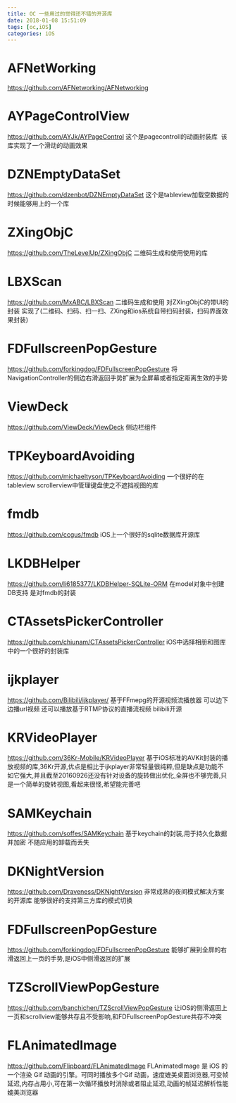 ```yaml
---
title: OC 一些用过的觉得还不错的开源库
date: 2018-01-08 15:51:09
tags: [oc,iOS]
categories: iOS
---
```

# AFNetWorking
https://github.com/AFNetworking/AFNetworking
# AYPageControlView     
https://github.com/AYJk/AYPageControl
这个是pagecontroll的动画封装库  该库实现了一个滑动的动画效果
# DZNEmptyDataSet
https://github.com/dzenbot/DZNEmptyDataSet
这个是tableview加载空数据的时候能够用上的一个库

<!-- more -->

# ZXingObjC
https://github.com/TheLevelUp/ZXingObjC
二维码生成和使用使用的库
# LBXScan
https://github.com/MxABC/LBXScan
二维码生成和使用 对ZXingObjC的带UI的封装 实现了(二维码、扫码、扫一扫、ZXing和ios系统自带扫码封装，扫码界面效果封装)
# FDFullscreenPopGesture
https://github.com/forkingdog/FDFullscreenPopGesture
将NavigationController的侧边右滑返回手势扩展为全屏幕或者指定距离生效的手势
# ViewDeck
https://github.com/ViewDeck/ViewDeck
侧边栏组件
# TPKeyboardAvoiding
https://github.com/michaeltyson/TPKeyboardAvoiding
一个很好的在tableview scrollerview中管理键盘使之不遮挡视图的库
# fmdb
https://github.com/ccgus/fmdb
iOS上一个很好的sqlite数据库开源库
# LKDBHelper
https://github.com/li6185377/LKDBHelper-SQLite-ORM
在model对象中创建DB支持 是对fmdb的封装
# CTAssetsPickerController
https://github.com/chiunam/CTAssetsPickerController
iOS中选择相册和图库中的一个很好的封装库
# ijkplayer
https://github.com/Bilibili/ijkplayer/
基于FFmepg的开源视频流播放器 可以边下边播url视频 还可以播放基于RTMP协议的直播流视频 bilibili开源
# KRVideoPlayer
https://github.com/36Kr-Mobile/KRVideoPlayer
基于iOS标准的AVKit封装的播放视频的库,36Kr开源,优点是相比于ijkplayer非常轻量很纯粹,但是缺点是功能不如它强大,并且截至20160926还没有针对设备的旋转做出优化,全屏也不够完善,只是一个简单的旋转视图,看起来很怪,希望能完善吧
# SAMKeychain
https://github.com/soffes/SAMKeychain
基于keychain的封装,用于持久化数据并加密 不随应用的卸载而丢失
# DKNightVersion
https://github.com/Draveness/DKNightVersion
非常成熟的夜间模式解决方案的开源库 能够很好的支持第三方库的模式切换
# FDFullscreenPopGesture
https://github.com/forkingdog/FDFullscreenPopGesture
能够扩展到全屏的右滑返回上一页的手势,是iOS中侧滑返回的扩展
# TZScrollViewPopGesture
https://github.com/banchichen/TZScrollViewPopGesture
让iOS的侧滑返回上一页和scrollview能够共存且不受影响,和FDFullscreenPopGesture共存不冲突
# FLAnimatedImage
https://github.com/Flipboard/FLAnimatedImage
FLAnimatedImage 是 iOS 的一个渲染 Gif 动画的引擎。可同时播放多个Gif 动画，速度媲美桌面浏览器,可变帧延迟,内存占用小,可在第一次循环播放时消除或者阻止延迟,动画的帧延迟解析性能媲美浏览器
